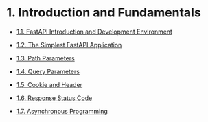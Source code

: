 # 1. Introduction and Fundamentals

- [1.1. FastAPI Introduction and Development Environment](./1.1__FastAPI-Introduction-and-Development-Environment/ReadMe.md)

- [1.2. The Simplest FastAPI Application](./1.2__The-Simplest-FastAPI-Application/ReadMe.md)

- [1.3. Path Parameters](./1.3__Path-Parameters/ReadMe.md)

- [1.4. Query Parameters](./1.4__Query-Parameters/ReadMe.md)

- [1.5. Cookie and Header]()

- [1.6. Response Status Code]()

- [1.7. Asynchronous Programming]()
